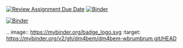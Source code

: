[![Review Assignment Due Date](https://classroom.github.com/assets/deadline-readme-button-22041afd0340ce965d47ae6ef1cefeee28c7c493a6346c4f15d667ab976d596c.svg)](https://classroom.github.com/a/Kd-qJfrP)
[![Binder](https://mybinder.org/badge_logo.svg)](https://mybinder.org/v2/gh/dm4bem/dm4bem-wbrumbrum/HEAD)

[![Binder](https://mybinder.org/badge_logo.svg)](https://mybinder.org/v2/gh/dm4bem/dm4bem-wbrumbrum.git/HEAD)

.. image:: https://mybinder.org/badge_logo.svg
 :target: https://mybinder.org/v2/gh/dm4bem/dm4bem-wbrumbrum.git/HEAD
